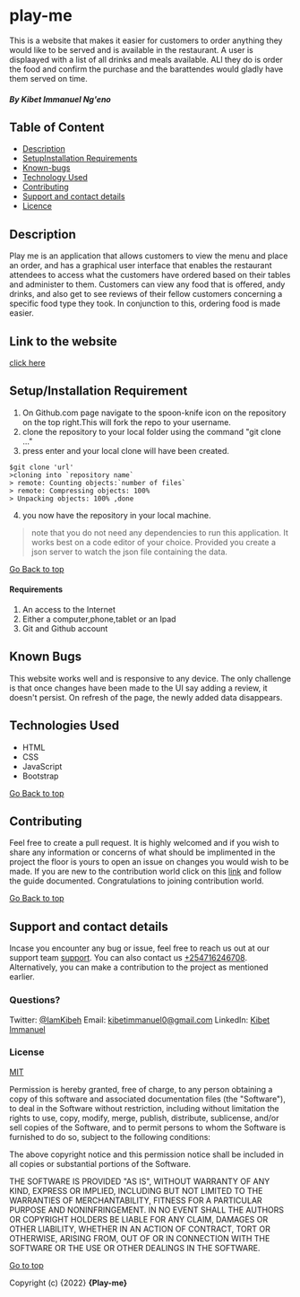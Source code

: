 # play-me

This is a website that makes it easier for customers to order anything they would like to be served and is available in the restaurant. A user is displaayed with a list of all drinks and meals available. ALl they do is order the food and confirm the purchase and the barattendes would gladly have them served on time.

##### By **Kibet Immanuel Ng'eno**

## Table of Content
* [Description](#description)
* [SetupInstallation Requirements](#setupinstallation-requirement)
* [Known-bugs](#known-bugs)
* [Technology Used](#technologies-used)
* [Contributing](#contributing)
* [Support and contact details](#support-and-contact-details)
* [Licence](#license)

## Description

Play me is an application that allows customers to view the menu and place an order, and has a graphical user interface that enables the restaurant attendees to access what the customers have ordered based on their tables and administer to them. Customers can view any food that is offered, andy drinks, and also get to see reviews of their fellow customers concerning a specific food type they took. In conjunction to this, ordering food is made easier.

## Link to the website

[click here]( https://iamkibeh.github.io/play-me/#)
## Setup/Installation Requirement

1. On Github.com page navigate to the spoon-knife icon on the repository on the top right.This will fork the repo to your username.
2. clone the repository to your local folder using the command "git clone ...<repository name>"
3. press enter and your local clone will have been created.

```
$git clone 'url'
>cloning into `repository name`
> remote: Counting objects:`number of files`
> remote: Compressing objects: 100%
> Unpacking objects: 100% ,done
```
4. you now have the repository in your local machine.
> note that you do not need any dependencies to run this application. It works best on a code editor of your choice. Provided you create a json server to watch the json file containing the data.

[Go Back to top](#table-of-content)
#### Requirements
1. An access to the Internet
2. Either a computer,phone,tablet or an Ipad
3. Git and Github account
## Known Bugs

This website works well and is responsive to any device. The only challenge is that once changes have been made to the UI say adding a review, it doesn't persist. On refresh of the page, the newly added data disappears.
## Technologies Used
- HTML
- CSS
- JavaScript
- Bootstrap

[Go Back to top](#table-of-content)
## Contributing
Feel free to create a pull request. It is highly welcomed and if you wish to share any information or concerns of what should be implimented in the project the floor is yours to open an issue on changes you would wish to be made.
If you are new to the contribution world click on this [link](https://github.com/freeCodeCamp/how-to-contribute-to-open-source/blob/main/CONTRIBUTING.md) and follow the guide documented. Congratulations to joining contribution world. 

[Go Back to top](#table-of-content)
## Support and contact details

Incase you encounter any bug or issue, feel free to reach us out at our support team [support]( https://iamkibeh.github.io/Real-Estates-website/).
You can also contact us [+254716246708](tell:+254716246708). Alternatively, you can make a contribution to the project as mentioned earlier.
### Questions?
Twitter: [@IamKibeh](https://twitter.com/IamKibeh)
Email: [kibetimmanuel0@gmail.com]()
LinkedIn: [Kibet Immanuel]()
### License
[MIT](https://opensource.org/licenses/MIT)

Permission is hereby granted, free of charge, to any person obtaining a copy of this software and associated documentation files (the "Software"), to deal in the Software without restriction, including without limitation the rights to use, copy, modify, merge, publish, distribute, sublicense, and/or sell copies of the Software, and to permit persons to whom the Software is furnished to do so, subject to the following conditions:

The above copyright notice and this permission notice shall be included in all copies or substantial portions of the Software.

THE SOFTWARE IS PROVIDED "AS IS", WITHOUT WARRANTY OF ANY KIND, EXPRESS OR IMPLIED, INCLUDING BUT NOT LIMITED TO THE WARRANTIES OF MERCHANTABILITY, FITNESS FOR A PARTICULAR PURPOSE AND NONINFRINGEMENT. IN NO EVENT SHALL THE AUTHORS OR COPYRIGHT HOLDERS BE LIABLE FOR ANY CLAIM, DAMAGES OR OTHER LIABILITY, WHETHER IN AN ACTION OF CONTRACT, TORT OR OTHERWISE, ARISING FROM, OUT OF OR IN CONNECTION WITH THE SOFTWARE OR THE USE OR OTHER DEALINGS IN THE SOFTWARE.

[Go to top](#table-of-content)

Copyright (c) {2022} **{Play-me}**
